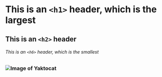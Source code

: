# This is an `<h1>` header, which is the largest

## This is an `<h2>` header

###### This is an `<h6>` header, which is the smallest
### ![Image of Yaktocat](https://octodex.github.com/images/yaktocat.png)                                                        
